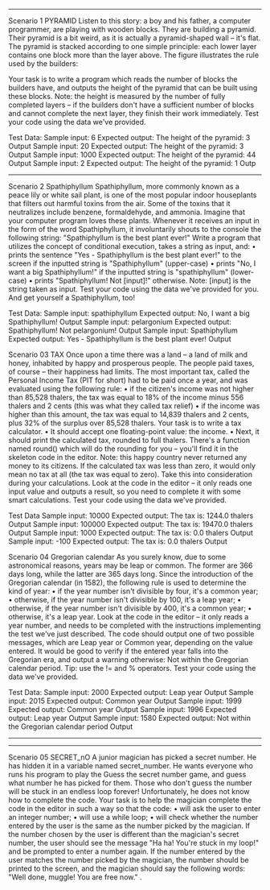 ________________________________________
Scenario 1 PYRAMID
Listen to this story: a boy and his father, a computer programmer, are playing with wooden blocks. They are building a pyramid.
Their pyramid is a bit weird, as it is actually a pyramid-shaped wall – it's flat. The pyramid is stacked according to one simple principle: each lower layer contains one block more than the layer above.
The figure illustrates the rule used by the builders:
 
Your task is to write a program which reads the number of blocks the builders have, and outputs the height of the pyramid that can be built using these blocks.
Note: the height is measured by the number of fully completed layers – if the builders don't have a sufficient number of blocks and cannot complete the next layer, they finish their work immediately.
Test your code using the data we've provided.


Test Data:
Sample input:
6
Expected output:
The height of the pyramid: 3
Output
Sample input:
20
Expected output:
The height of the pyramid: 3
Output
Sample input:
1000
Expected output:
The height of the pyramid: 44
Output
Sample input:
2
Expected output:
The height of the pyramid: 1
Outp








________________________________________
Scenario 2 Spathiphyllum
Spathiphyllum, more commonly known as a peace lily or white sail plant, is one of the most popular indoor houseplants that filters out harmful toxins from the air. Some of the toxins that it neutralizes include benzene, formaldehyde, and ammonia.
Imagine that your computer program loves these plants. Whenever it receives an input in the form of the word Spathiphyllum, it involuntarily shouts to the console the following string: "Spathiphyllum is the best plant ever!"
Write a program that utilizes the concept of conditional execution, takes a string as input, and:
•	prints the sentence "Yes - Spathiphyllum is the best 
plant ever!" to the screen if the inputted string is "Spathiphyllum" (upper-case)
•	prints "No, I want a big Spathiphyllum!" if the inputted string is "spathiphyllum" (lower-case)
•	prints "Spathiphyllum! Not [input]!" otherwise. Note: [input] is the string taken as input.
Test your code using the data we've provided for you. And get yourself a Spathiphyllum, too!


Test Data:
Sample input:
spathiphyllum
Expected output:
No, I want a big Spathiphyllum!
Output
Sample input:
pelargonium
Expected output:
Spathiphyllum! Not pelargonium!
Output
Sample input:
Spathiphyllum
Expected output:
Yes - Spathiphyllum is the best plant ever!
Output




Scenario 03 TAX
Once upon a time there was a land – a land of milk and honey, inhabited by happy and prosperous people. The people paid taxes, of course – their happiness had limits. The most important tax, called the Personal Income Tax (PIT for short) had to be paid once a year, and was evaluated using the following rule:
•	if the citizen's income was not higher than 85,528 thalers, the tax was equal to 18% of the income minus 556 thalers and 2 cents (this was what they called tax relief)
•	if the income was higher than this amount, the tax was equal to 14,839 thalers and 2 cents, plus 32% of the surplus over 85,528 thalers.
Your task is to write a tax calculator.
•	It should accept one floating-point value: the income.
•	Next, it should print the calculated tax, rounded to full thalers. There's a function named round() which will do the rounding for you – you'll find it in the skeleton code in the editor.
Note: this happy country never returned any money to its citizens. If the calculated tax was less than zero, it would only mean no tax at all (the tax was equal to zero). Take this into consideration during your calculations.
Look at the code in the editor – it only reads one input value and outputs a result, so you need to complete it with some smart calculations.
Test your code using the data we've provided.


Test Data
Sample input:
10000
Expected output:
The tax is: 1244.0 thalers
Output
Sample input:
100000
Expected output:
The tax is: 19470.0 thalers
Output
Sample input:
1000
Expected output:
The tax is: 0.0 thalers
Output
Sample input:
-100
Expected output:
The tax is: 0.0 thalers
Output

Scenario 04 Gregorian calendar
As you surely know, due to some astronomical reasons, years may be leap or common. The former are 366 days long, while the latter are 365 days long.
Since the introduction of the Gregorian calendar (in 1582), the following rule is used to determine the kind of year:
•	if the year number isn't divisible by four, it's a common year;
•	otherwise, if the year number isn't divisible by 100, it's a leap year;
•	otherwise, if the year number isn't divisible by 400, it's a common year;
•	otherwise, it's a leap year.
Look at the code in the editor – it only reads a year number, and needs to be completed with the instructions implementing the test we've just described.
The code should output one of two possible messages, which are Leap year or Common year, depending on the value entered.
It would be good to verify if the entered year falls into the Gregorian era, and output a warning otherwise: Not within the Gregorian calendar period. Tip: use the != and % operators.
Test your code using the data we've provided.


Test Data:
Sample input:
2000
Expected output:
Leap year
Output
Sample input:
2015
Expected output:
Common year
Output
Sample input:
1999
Expected output:
Common year
Output
Sample input:
1996
Expected output:
Leap year
Output
Sample input:
1580
Expected output:
Not within the Gregorian calendar period
Output

________________________________________
________________________________________
Scenario 05 SECRET_nO
A junior magician has picked a secret number. He has hidden it in a variable named secret_number. He wants everyone who runs his program to play the Guess the secret number game, and guess what number he has picked for them. Those who don't guess the number will be stuck in an endless loop forever! Unfortunately, he does not know how to complete the code.
Your task is to help the magician complete the code in the editor in such a way so that the code:
•	will ask the user to enter an integer number;
•	will use a while loop;
•	will check whether the number entered by the user is the same as the number picked by the magician. If the number chosen by the user is different than the magician's secret number, the user should see the message "Ha ha! You're stuck in my loop!" and be prompted to enter a number again. If the number entered by the user matches the number picked by the magician, the number should be printed to the screen, and the magician should say the following words: "Well done, muggle! You are free now."
.

